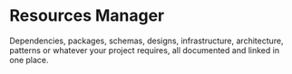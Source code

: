 # Resources Manager
Dependencies, packages, schemas, designs, infrastructure, architecture, patterns or whatever your project requires, all documented and linked in one place.